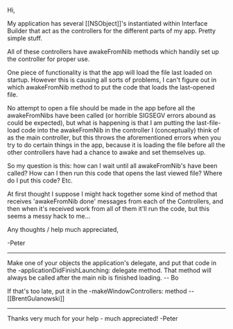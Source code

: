 Hi,

My application has several [[NSObject]]'s instantiated within Interface Builder that act as the controllers for the different parts of my app. Pretty simple stuff.

All of these controllers have awakeFromNib methods which handily set up the controller for proper use.

One piece of functionality is that the app will load the file last loaded on startup. However this is causing all sorts of problems, I can't figure out in which awakeFromNib method to put the code that loads the last-opened file.

No attempt to open a file should be made in the app before all the awakeFromNibs have been called (or horrible SIGSEGV errors abound as could be expected), but what is happening is that I am putting the last-file-load code into the awakeFromNib in the controller I (conceptually) think of as the main controller, but this throws the aforementioned errors when you try to do certain things in the app, because it is loading the file before all the other controllers have had a chance to awake and set themselves up.

So my question is this: how can I wait until all awakeFromNib's have been called? How can I then run this code that opens the last viewed file? Where do I put this code? Etc.

At first thought I suppose I might hack together some kind of method that receives 'awakeFromNib done' messages from each of the Controllers, and then when it's received work from all of them it'll run the code, but this seems a messy hack to me...

Any thoughts / help much appreciated,

-Peter

----

Make one of your objects the application's delegate, and put that code in the -applicationDidFinishLaunching: delegate method.  That method will always be called after the main nib is finished loading.  -- Bo

If that's too late, put it in the -makeWindowControllers: method -- [[BrentGulanowski]]

----

Thanks very much for your help - much appreciated!  -Peter